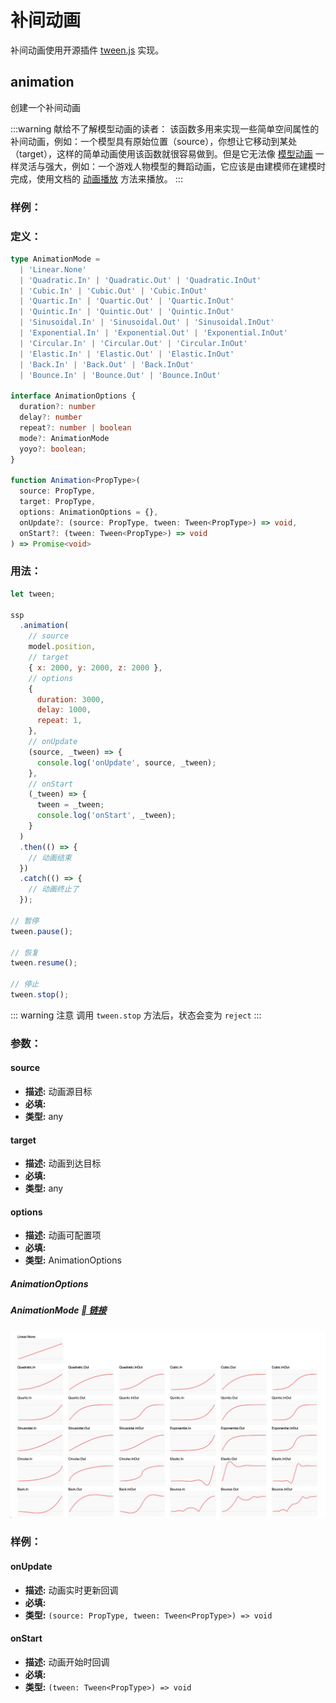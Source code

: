 # 补间动画

补间动画使用开源插件 [tween.js](https://github.com/tweenjs/tween.js) 实现。

## animation

创建一个补间动画

:::warning 献给不了解模型动画的读者：
该函数多用来实现一些简单空间属性的补间动画，例如：一个模型具有原始位置（source），你想让它移动到某处（target），这样的简单动画使用该函数就很容易做到。但是它无法像 [模型动画](https://baike.baidu.com/item/%E4%B8%89%E7%BB%B4%E8%AE%A1%E7%AE%97%E6%9C%BA%E5%8A%A8%E7%94%BB/3731278?fromtitle=%E6%A8%A1%E5%9E%8B%E5%8A%A8%E7%94%BB&fromid=24027679&fr=aladdin) 一样灵活与强大，例如：一个游戏人物模型的舞蹈动画，它应该是由建模师在建模时完成，使用文档的 [动画播放](./model#playmodelanimation) 方法来播放。
:::

### 样例：

<Docs-Iframe src="animation/createAnimation.html" />

### 定义：

```ts
type AnimationMode =
  | 'Linear.None'
  | 'Quadratic.In' | 'Quadratic.Out' | 'Quadratic.InOut'
  | 'Cubic.In' | 'Cubic.Out' | 'Cubic.InOut'
  | 'Quartic.In' | 'Quartic.Out' | 'Quartic.InOut'
  | 'Quintic.In' | 'Quintic.Out' | 'Quintic.InOut'
  | 'Sinusoidal.In' | 'Sinusoidal.Out' | 'Sinusoidal.InOut'
  | 'Exponential.In' | 'Exponential.Out' | 'Exponential.InOut'
  | 'Circular.In' | 'Circular.Out' | 'Circular.InOut'
  | 'Elastic.In' | 'Elastic.Out' | 'Elastic.InOut'
  | 'Back.In' | 'Back.Out' | 'Back.InOut'
  | 'Bounce.In' | 'Bounce.Out' | 'Bounce.InOut'

interface AnimationOptions {
  duration?: number
  delay?: number
  repeat?: number | boolean
  mode?: AnimationMode
  yoyo?: boolean;
}

function Animation<PropType>(
  source: PropType,
  target: PropType,
  options: AnimationOptions = {},
  onUpdate?: (source: PropType, tween: Tween<PropType>) => void,
  onStart?: (tween: Tween<PropType>) => void
) => Promise<void>
```

### 用法：

```js
let tween;

ssp
  .animation(
    // source
    model.position,
    // target
    { x: 2000, y: 2000, z: 2000 },
    // options
    {
      duration: 3000,
      delay: 1000,
      repeat: 1,
    },
    // onUpdate
    (source, _tween) => {
      console.log('onUpdate', source, _tween);
    },
    // onStart
    (_tween) => {
      tween = _tween;
      console.log('onStart', _tween);
    }
  )
  .then(() => {
    // 动画结束
  })
  .catch(() => {
    // 动画终止了
  });

// 暂停
tween.pause();

// 恢复
tween.resume();

// 停止
tween.stop();
```

::: warning 注意
调用 `tween.stop` 方法后，状态会变为 `reject`
:::

### 参数：

#### source

- **描述:** 动画源目标
- **必填:** <Base-RequireIcon :isRequire="true"/>
- **类型:** any

#### target

- **描述:** 动画到达目标
- **必填:** <Base-RequireIcon :isRequire="true"/>
- **类型:** any

#### options

- **描述:** 动画可配置项
- **必填:** <Base-RequireIcon :isRequire="false"/>
- **类型:** AnimationOptions

##### AnimationOptions

<Docs-Table 
    :data="[
      {
        prop: 'duration', desc: '补间执行时长（ms）', type: 'number', require: false, default: '1000'
      },
      {
        prop: 'delay', desc: '补间开始前延时（ms）', type: 'number', require: false, default: '0'
      },
      {
        prop: 'repeat', desc: '动画循环', type: 'number | boolean', require: false, default: 'false'
      },
      {
        prop: 'mode', desc: '动画模式', type: 'AnimationMode', require: false, default: 'Linear.None'
      },
      {
        prop: 'yoyo', desc: '反向执行，需与 repeat 一起使用', type: 'boolean', require: false, default: 'false'
      }
    ]"
/>

##### AnimationMode [ 链接](http://sole.github.io/tween.js/examples/03_graphs.html)

<img src="./img/动画模式.jpg"/>

### 样例：

<Docs-Iframe src="animation/animationModeEnum.html" />

#### onUpdate

- **描述:** 动画实时更新回调
- **必填:** <Base-RequireIcon :isRequire="false"/>
- **类型:** `(source: PropType, tween: Tween<PropType>) => void`

#### onStart

- **描述:** 动画开始时回调
- **必填:** <Base-RequireIcon :isRequire="false"/>
- **类型:** `(tween: Tween<PropType>) => void`
